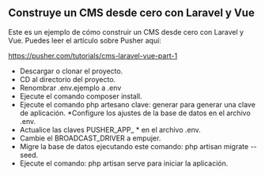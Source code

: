 ## Construye un CMS desde cero con Laravel y Vue
Este es un ejemplo de cómo construir un CMS desde cero con Laravel y Vue. Puedes leer el artículo sobre Pusher aquí:

https://pusher.com/tutorials/cms-laravel-vue-part-1

* Descargar o clonar el proyecto.
* CD al directorio del proyecto.
* Renombrar .env.ejemplo a .env
* Ejecute el comando composer install.
* Ejecute el comando php artesano clave: generar para generar una clave de aplicación.
*Configure los ajustes de la base de datos en el archivo .env.
* Actualice las claves PUSHER_APP_ * en el archivo .env.
* Cambie el BROADCAST_DRIVER a empujer.
* Migre la base de datos ejecutando este comando: php artisan migrate --seed.
* Ejecute el comando: php artisan serve para iniciar la aplicación.
